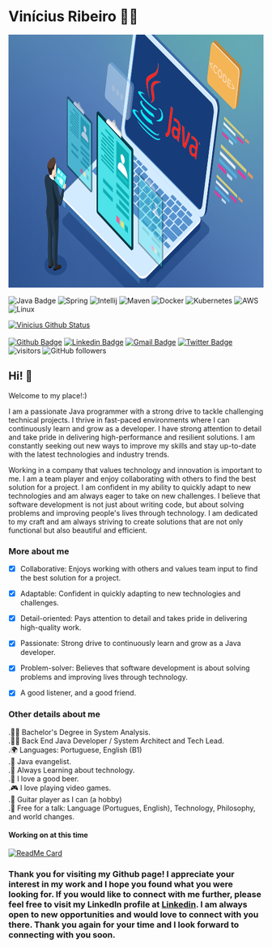  # Vinícius Ribeiro :man_technologist:

<img src="content/banner/java-banner.png" width="1500" height="500"/>

![Java Badge](http://img.shields.io/badge/-Java-007396?style=flat-square&logo=java&logoColor=white "Java Badge")
![Spring](http://img.shields.io/badge/-Spring-6DB33F?style=flat-square&logo=spring&logoColor=ffffff)
![Intellij](https://img.shields.io/badge/IntelliJ_IDEA-000000.svg?style=flat-square&logo=intellij-idea&logoColor=white)
![Maven](http://img.shields.io/badge/-Maven-1565c0?style=flat-square&logo=apache-maven)
![Docker](https://img.shields.io/badge/-Docker-black?style=flat-square&logo=docker)
![Kubernetes](https://img.shields.io/badge/kubernetes-%23326ce5.svg?style=flat-square&logo=kubernetes&logoColor=white)
![AWS](https://img.shields.io/badge/Amazon_AWS-FF9900?style=flat-square&logo=amazonaws&logoColor=white)
![Linux](https://img.shields.io/badge/Linux-FCC624?style=flat-square&logo=linux&logoColor=black)

[![Vinicius Github Status](https://github-readme-stats.vercel.app/api?username=vinirib&show_icons=true&count_private=true)](https://github.com/anuraghazra/github-readme-stats)
<br/> <br/>
[![Github Badge](https://img.shields.io/badge/-Github-000?style=flat-square&logo=Github&logoColor=white&link=https://github.com/vinirib)](https://github.com/vinirib)
[![Linkedin Badge](https://img.shields.io/badge/-LinkedIn-blue?style=flat-square&logo=Linkedin&logoColor=white&link=https://www.linkedin.com/in/viniciusribeirosp/)](https://www.linkedin.com/in/viniciusribeirosp/)
[![Gmail Badge](https://img.shields.io/badge/-Gmail-c14438?style=flat-square&logo=Gmail&logoColor=white&link=mailto:viniciusribeirosp@gmail.com)](mailto:viniciusribeirosp@gmail.com/)
[![Twitter Badge](https://img.shields.io/badge/-Twitter-1DA1F2?style=flat-square&logo=Twitter&logoColor=white&link=https://twitter.com/viniciusribdev)](https://twitter.com/viniciusribdev)
![visitors](https://visitor-badge.laobi.icu/badge?page_id=vinirib.vinirib)
![GitHub followers](https://img.shields.io/github/followers/vinirib?label=Follow&style=social)
<br/>

<!-- https://github.com/abhisheknaiidu/awesome-github-profile-readme#dynamic-realtime- -->

## Hi! 👋

Welcome to my place!:)

I am a passionate Java programmer with a strong drive to tackle challenging technical projects. I thrive in fast-paced environments where I can continuously learn and grow as a developer. I have strong attention to detail and take pride in delivering high-performance and resilient solutions. I am constantly seeking out new ways to improve my skills and stay up-to-date with the latest technologies and industry trends.

Working in a company that values technology and innovation is important to me. I am a team player and enjoy collaborating with others to find the best solution for a project. I am confident in my ability to quickly adapt to new technologies and am always eager to take on new challenges. I believe that software development is not just about writing code, but about solving problems and improving people's lives through technology. I am dedicated to my craft and am always striving to create solutions that are not only functional but also beautiful and efficient.

### More about me

- [x] Collaborative: Enjoys working with others and values team input to find the best solution for a project.

- [x] Adaptable: Confident in quickly adapting to new technologies and challenges.

- [x] Detail-oriented: Pays attention to detail and takes pride in delivering high-quality work.

- [x] Passionate: Strong drive to continuously learn and grow as a Java developer.

- [x] Problem-solver: Believes that software development is about solving problems and improving lives through technology.
- [x] A good listener, and a good friend.

### Other details about me<br/>

.👩‍🎓 Bachelor's Degree in System Analysis.
<br/>.:man_technologist: Back End Java Developer / System Architect and Tech Lead.
<br/>.🌍 Languages: Portuguese, English (B1)
<br/>.💙 Java evangelist.
<br/>.🌱 Always Learning about technology.
<br/>.:beer: I love a good beer.
<br/>.:video_game: I love playing video games.
<br/>.:guitar: Guitar player as I can (a hobby)
<br/>.💬 Free for a talk: Language (Portugues, English), Technology, Philosophy, and world changes.

#### Working on at this time

[![ReadMe Card](https://github-readme-stats.vercel.app/api/pin/?username=vinirib&repo=Dopefolio)](https://github.com/anuraghazra/github-readme-stats)

### Thank you for visiting my Github page! I appreciate your interest in my work and I hope you found what you were looking for. If you would like to connect with me further, please feel free to visit my LinkedIn profile at [Linkedin](https://www.linkedin.com/in/viniciusribeirosp/en/). I am always open to new opportunities and would love to connect with you there. Thank you again for your time and I look forward to connecting with you soon.
